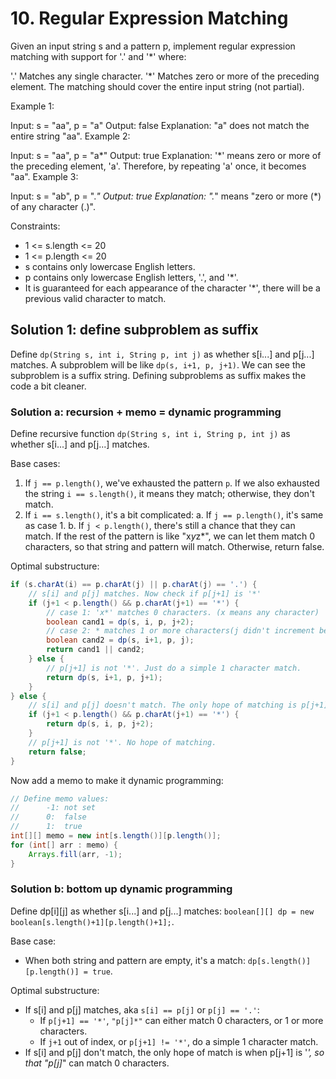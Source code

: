 # 10. Regular Expression Matching
Given an input string s and a pattern p, implement regular expression matching with support for '.' and '*' where:

'.' Matches any single character.​​​​
'*' Matches zero or more of the preceding element.
The matching should cover the entire input string (not partial).

Example 1:

Input: s = "aa", p = "a"
Output: false
Explanation: "a" does not match the entire string "aa".
Example 2:

Input: s = "aa", p = "a*"
Output: true
Explanation: '*' means zero or more of the preceding element, 'a'. Therefore, by repeating 'a' once, it becomes "aa".
Example 3:

Input: s = "ab", p = ".*"
Output: true
Explanation: ".*" means "zero or more (*) of any character (.)".

Constraints:

* 1 <= s.length <= 20
* 1 <= p.length <= 20
* s contains only lowercase English letters.
* p contains only lowercase English letters, '.', and '*'.
* It is guaranteed for each appearance of the character '*', there will be a previous valid character to match.

## Solution 1: define subproblem as suffix
Define `dp(String s, int i, String p, int j)` as whether s[i...] and p[j...] matches. A subproblem will be like `dp(s, i+1, p, j+1)`. We can see the subproblem is a suffix string. Defining subproblems as suffix makes the code a bit cleaner. 

### Solution a: recursion + memo = dynamic programming
Define recursive function `dp(String s, int i, String p, int j)` as whether s[i...] and p[j...] matches.

Base cases:

1. If `j == p.length()`, we've exhausted the pattern `p`. If we also exhausted the string `i == s.length()`, it means they match; otherwise, they don't match.
2. If `i == s.length()`, it's a bit complicated:
    a. If `j == p.length()`, it's same as case 1.
    b. If `j < p.length()`, there's still a chance that they can match. If the rest of the pattern is like "x*y*z*", we can let them match 0 characters, so that string and pattern will match. Otherwise, return false.

Optimal substructure:

```java
if (s.charAt(i) == p.charAt(j) || p.charAt(j) == '.') {
    // s[i] and p[j] matches. Now check if p[j+1] is '*'
    if (j+1 < p.length() && p.charAt(j+1) == '*') {
        // case 1: 'x*' matches 0 characters. (x means any character)
        boolean cand1 = dp(s, i, p, j+2);
        // case 2: * matches 1 or more characters(j didn't increment because 'x*' can be used again until it matches 0 characters)
        boolean cand2 = dp(s, i+1, p, j);
        return cand1 || cand2;
    } else {
        // p[j+1] is not '*'. Just do a simple 1 character match.
        return dp(s, i+1, p, j+1);
    }
} else {
    // s[i] and p[j] doesn't match. The only hope of matching is p[j+1] is '*', so that it can match 0 characters.
    if (j+1 < p.length() && p.charAt(j+1) == '*') {
        return dp(s, i, p, j+2);
    }
    // p[j+1] is not '*'. No hope of matching.
    return false;
}
```

Now add a memo to make it dynamic programming:

```java
// Define memo values:
//      -1: not set
//      0:  false
//      1:  true
int[][] memo = new int[s.length()][p.length()];
for (int[] arr : memo) {
    Arrays.fill(arr, -1);
}
```

### Solution b: bottom up dynamic programming
Define dp[i][j] as whether s[i...] and p[j...] matches: `boolean[][] dp = new boolean[s.length()+1][p.length()+1];`.

Base case:

* When both string and pattern are empty, it's a match: `dp[s.length()][p.length()] = true`.

Optimal substructure:

* If s[i] and p[j] matches, aka `s[i] == p[j]` or `p[j] == '.'`:
    - If `p[j+1] == '*'`, `"p[j]*"` can either match 0 characters, or 1 or more characters.
    - If `j+1` out of index, or `p[j+1] != '*'`, do a simple 1 character match.
* If s[i] and p[j] don't match, the only hope of match is when p[j+1] is '*', so that "p[j]*" can match 0 characters.
